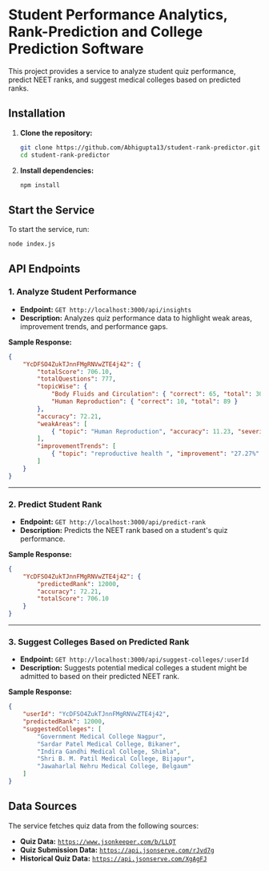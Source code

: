 # **Student Performance Analytics, Rank-Prediction and College Prediction Software**

This project provides a service to analyze student quiz performance, predict NEET ranks, and suggest medical colleges based on predicted ranks.

## **Installation**

1. **Clone the repository:**

   ```bash
   git clone https://github.com/Abhigupta13/student-rank-predictor.git
   cd student-rank-predictor
   ```

2. **Install dependencies:**

   ```bash
   npm install
   ```

## **Start the Service**

To start the service, run:

```bash
node index.js
```

## **API Endpoints**

### **1. Analyze Student Performance**
- **Endpoint:** `GET http://localhost:3000/api/insights`
- **Description:** Analyzes quiz performance data to highlight weak areas, improvement trends, and performance gaps.

**Sample Response:**
```json
{
    "YcDFSO4ZukTJnnFMgRNVwZTE4j42": {
        "totalScore": 706.10,
        "totalQuestions": 777,
        "topicWise": {
            "Body Fluids and Circulation": { "correct": 65, "total": 300 },
            "Human Reproduction": { "correct": 10, "total": 89 }
        },
        "accuracy": 72.21,
        "weakAreas": [
            { "topic": "Human Reproduction", "accuracy": 11.23, "severity": "Critical" }
        ],
        "improvementTrends": [
            { "topic": "reproductive health ", "improvement": "27.27%" }
        ]
    }
}
```

---

### **2. Predict Student Rank**
- **Endpoint:** `GET http://localhost:3000/api/predict-rank`
- **Description:** Predicts the NEET rank based on a student's quiz performance.

**Sample Response:**
```json
{
    "YcDFSO4ZukTJnnFMgRNVwZTE4j42": {
        "predictedRank": 12000,
        "accuracy": 72.21,
        "totalScore": 706.10
    }
}
```

---

### **3. Suggest Colleges Based on Predicted Rank**
- **Endpoint:** `GET http://localhost:3000/api/suggest-colleges/:userId`
- **Description:** Suggests potential medical colleges a student might be admitted to based on their predicted NEET rank.

**Sample Response:**
```json
{
    "userId": "YcDFSO4ZukTJnnFMgRNVwZTE4j42",
    "predictedRank": 12000,
    "suggestedColleges": [
        "Government Medical College Nagpur",
        "Sardar Patel Medical College, Bikaner",
        "Indira Gandhi Medical College, Shimla",
        "Shri B. M. Patil Medical College, Bijapur",
        "Jawaharlal Nehru Medical College, Belgaum"
    ]
}
```

## **Data Sources**
The service fetches quiz data from the following sources:

- **Quiz Data:** [`https://www.jsonkeeper.com/b/LLQT`](https://www.jsonkeeper.com/b/LLQT)
- **Quiz Submission Data:** [`https://api.jsonserve.com/rJvd7g`](https://api.jsonserve.com/rJvd7g)
- **Historical Quiz Data:** [`https://api.jsonserve.com/XgAgFJ`](https://api.jsonserve.com/XgAgFJ)

